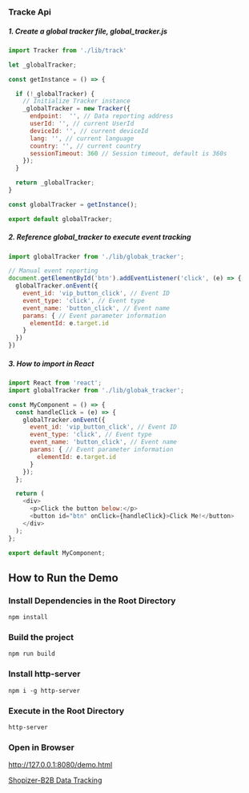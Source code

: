 
### Tracke Api

##### 1. Create a global tracker file, global_tracker.js

``````js
import Tracker from './lib/track'

let _globalTracker;

const getInstance = () => {

  if (!_globalTracker) {
    // Initialize Tracker instance
    _globalTracker = new Tracker({
      endpoint:  '', // Data reporting address
      userId: '', // current UserId
      deviceId: '', // current deviceId
      lang: '', // current language
      country: '', // current country
      sessionTimeout: 360 // Session timeout, default is 360s
    });
  }

  return _globalTracker;
}

const globalTracker = getInstance();

export default globalTracker;

``````

##### 2. Reference global_tracker to execute event tracking
``````js
import globalTracker from './lib/globak_tracker';

// Manual event reporting
document.getElementById('btn').addEventListener('click', (e) => {
  globalTracker.onEvent({
    event_id: 'vip_button_click', // Event ID
    event_type: 'click', // Event type
    event_name: 'button_click', // Event name
    params: { // Event parameter information
      elementId: e.target.id
    }
  })
})
``````

##### 3. How to import in React
``````js
import React from 'react';
import globalTracker from './lib/globak_tracker';

const MyComponent = () => {
  const handleClick = (e) => {
    globalTracker.onEvent({
      event_id: 'vip_button_click', // Event ID
      event_type: 'click', // Event type
      event_name: 'button_click', // Event name
      params: { // Event parameter information
        elementId: e.target.id
      }
    });
  };

  return (
    <div>
      <p>Click the button below:</p>
      <button id="btn" onClick={handleClick}>Click Me!</button>
    </div>
  );
};

export default MyComponent;
``````


## How to Run the Demo

### Install Dependencies in the Root Directory
`````
npm install
`````

### Build the project
`````
npm run build
`````

### Install http-server
````
npm i -g http-server
````

### Execute in the Root Directory
````
http-server
````

### Open in Browser
http://127.0.0.1:8080/demo.html



[Shopizer-B2B Data Tracking](https://www.yuque.com/harry-vctjd/qfozpk/fctlmsg2q2s1hak9)
